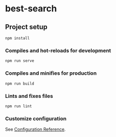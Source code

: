 <!--
 * @Author: ‘Yongsheng Huang 113082408@qq.com
 * @Date: 2022-06-07 09:12:28
 * @LastEditors: ‘Yongsheng Huang 113082408@qq.com
 * @LastEditTime: 2022-06-09 00:37:29
 * @FilePath: \best-search\README.md
 * @Description: 这是默认设置,请设置`customMade`, 打开koroFileHeader查看配置 进行设置: https://github.com/OBKoro1/koro1FileHeader/wiki/%E9%85%8D%E7%BD%AE
-->
# best-search

## Project setup
```
npm install
```

### Compiles and hot-reloads for development
```
npm run serve
```

### Compiles and minifies for production
```
npm run build
```

### Lints and fixes files
```
npm run lint
```

### Customize configuration

See [Configuration Reference](https://cli.vuejs.org/config/).
